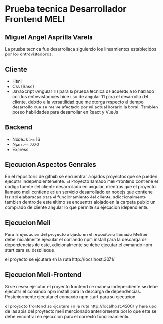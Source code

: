 # Prueba tecnica Desarrollador Frontend MELI
## Miguel Angel Asprilla Varela

La prueba tecnica fue desarrollada siguiendo los lineamientos establecidos por los entrevistadores.

## Cliente
- Html
- Css (Sass)
- JavaScript (Angular 11) para la prueba tecnica de acuerdo a lo hablado con los entrevistadores hice uso de angular 11 para el desarrollo del cliente, debido a la versatilidad que me otorga respecto al tiempo desarrollo que se me ve afectado por mi actual horario la boral. Tambien poseo habilidades para desarrollar en React y VueJs

## Backend

- NodeJs >= 16
- Npm >= 7.0.0
- Express

## Ejecucion Aspectos Genrales
En el repositorio de github se encuentrar alojados proyectos que se pueden ejecutar independientemente. El Proyecto llamado meli-frontend contiene el codigo fuente del cliente desarrollado en angular, mientras que el proyecto llamado meli contiene es un servicio desarrollado en nodejs que contiene las api elabaradas para el funcionamiento del cliente, adiccionalmente tambien dentro de este ultimo se encuentra alojado en la carpeta public un compilado de cliente angular lo que permite su ejecucion idependiente.

## Ejecucion Meli
Para la ejecucion del proyecto alojado en el repositorio llamado Meli se debe inicialmente ejecutar el comando npm install para la descarga de dependencias de este, adicionalmente se debe ejecutar el comando npm start para su despliegue.

el proyecto se ejcutara en la ruta http://localhost:3071/

## Ejecucion Meli-Frontend
Si se desea ejecutar el proyecto frontend de manera independiente se debe ejecutar el comando npm install para la descarga de dependencias. Posteriormente ejecutar el comando npm start para su ejecucion.

el proyecto frontend se ejcutara en la ruta http://localhost:4200/  y hara uso de las apis del proytecto meli mencionado anteriormente por lo que este se debe encontrar en ejecucion para el correcto funcionamiento.